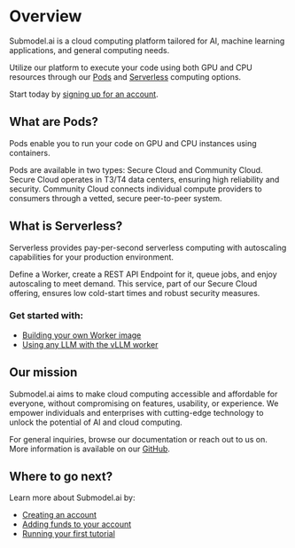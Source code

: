 # Overview

Submodel.ai is a cloud computing platform tailored for AI, machine learning applications, and general computing needs.

Utilize our platform to execute your code using both GPU and CPU resources through our [Pods](pods/overview.md) and [Serverless](serverless/overview.md) computing options.

Start today by [signing up for an account](https://submodel.ai/#/login?redirect=%2Fdashboard).

## What are Pods?

Pods enable you to run your code on GPU and CPU instances using containers.

Pods are available in two types: Secure Cloud and Community Cloud. Secure Cloud operates in T3/T4 data centers, ensuring high reliability and security. Community Cloud connects individual compute providers to consumers through a vetted, secure peer-to-peer system.

## What is Serverless?

Serverless provides pay-per-second serverless computing with autoscaling capabilities for your production environment.

Define a Worker, create a REST API Endpoint for it, queue jobs, and enjoy autoscaling to meet demand. This service, part of our Secure Cloud offering, ensures low cold-start times and robust security measures.

### Get started with:

- [Building your own Worker image](serverless/workers/deploy/package-and-deploy-an-image.md)
- [Using any LLM with the vLLM worker](serverless/workers/vllm-endpoint/get-started.md)

## Our mission

Submodel.ai aims to make cloud computing accessible and affordable for everyone, without compromising on features, usability, or experience. We empower individuals and enterprises with cutting-edge technology to unlock the potential of AI and cloud computing.

For general inquiries, browse our documentation or reach out to us on. More information is available on our [GitHub](https://github.com/SubModel).

## Where to go next?

Learn more about Submodel.ai by:

- [Creating an account](https://submodel.ai/#/login?redirect=%2Finst%2Flist)
- [Adding funds to your account](Get%20started/Billing%20information.md)
- [Running your first tutorial](Get%20started/Get%20started.md)
